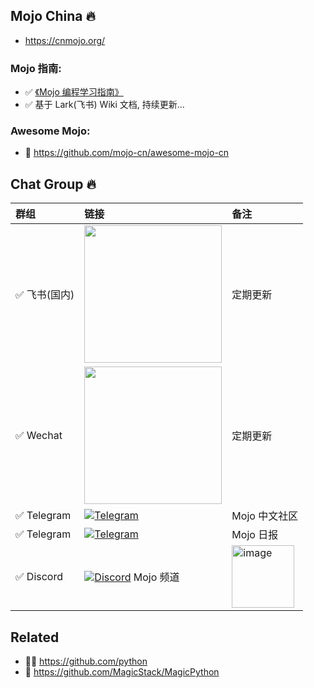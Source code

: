 
## Mojo China 🔥

- https://cnmojo.org/

### Mojo 指南:

- ✅ [《Mojo 编程学习指南》](https://trybetter.larksuite.com/wiki/APobw4BNxiU8JgkwtUpucFD0stc)
- ✅ 基于 Lark(飞书) Wiki 文档, 持续更新...

### Awesome Mojo:

- 🌈 https://github.com/mojo-cn/awesome-mojo-cn

## Chat Group 🔥️ 


| 群组 | 链接     | 备注 |
| :--------------| :----------------- | :----------------- | 
| ✅️ 飞书(国内) | <img width="220" src="https://github.com/mojo-cn/.github/assets/3252130/56417ee1-f509-4e83-bb23-743b847913ba" /> | 定期更新 |
| ✅️ Wechat | <img width="220" src="https://github.com/mojo-cn/.github/assets/3252130/6a9dfa3b-35f8-4a3f-beea-b8e525784bbf" /> | 定期更新 |
| ✅️ Telegram | [![Telegram](https://img.shields.io/badge/Telegram-MojoCN-%232CA5E0?logo=telegram)](https://t.me/MojoCN)  | Mojo 中文社区 |
| ✅️ Telegram | [![Telegram](https://img.shields.io/badge/Telegram-MojoDaily-%232CA5E0?logo=telegram)](https://t.me/MojoDaily)  | Mojo 日报 |
| ✅️ Discord | [![Discord](https://img.shields.io/badge/Discord-GossipCoder-%237289DA.svg?logo=discord&logoColor=white)](https://discord.gg/MnDA9pfWAW) Mojo 频道 | <img width="100" alt="image" src="https://user-images.githubusercontent.com/3252130/236632737-c26136c8-0984-477f-b7da-b5d76c65dec2.png"> |




## Related

- 👩‍💻 https://github.com/python
- 🍿 https://github.com/MagicStack/MagicPython


